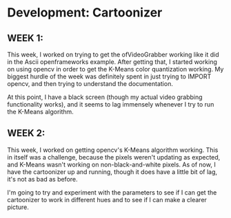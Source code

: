 # Development: Cartoonizer

## WEEK 1: 
This week, I worked on trying to get the ofVideoGrabber working like it did in the Ascii openframeworks example. After getting 
that, I started working on using opencv in order to get the K-Means color quantization working. My biggest hurdle of the week
was definitely spent in just trying to IMPORT opencv, and then trying to understand the documentation. 

At this point, I have a black screen (though my actual video grabbing functionality works), and it seems to lag immensely whenever
I try to run the K-Means algorithm. 

## WEEK 2: 
This week, I worked on getting opencv's K-Means algorithm working. This in itself was a challenge, because the pixels weren't updating
as expected, and K-Means wasn't working on non-black-and-white pixels. As of now, I have the cartoonizer up and running, though
it does have a little bit of lag, it's not as bad as before. 

I'm going to try and experiment with the parameters to see if I can get the cartoonizer to work in different hues and to see if I 
can make a clearer picture.

